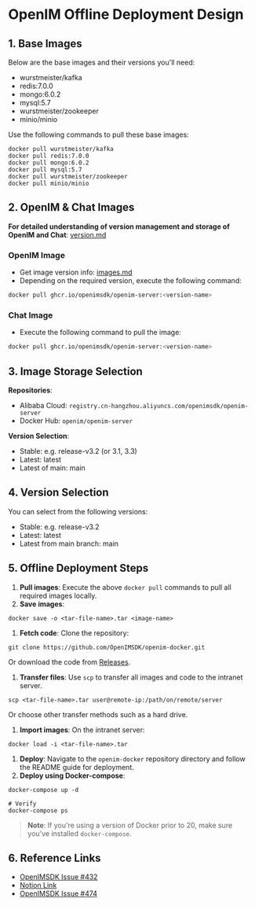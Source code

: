 

# OpenIM Offline Deployment Design

## 1. Base Images

Below are the base images and their versions you'll need:

- wurstmeister/kafka
- redis:7.0.0
- mongo:6.0.2
- mysql:5.7
- wurstmeister/zookeeper
- minio/minio

Use the following commands to pull these base images:

```
docker pull wurstmeister/kafka
docker pull redis:7.0.0
docker pull mongo:6.0.2
docker pull mysql:5.7
docker pull wurstmeister/zookeeper
docker pull minio/minio
```

## 2. OpenIM & Chat Images

**For detailed understanding of version management and storage of OpenIM and Chat**: [version.md](https://github.com/OpenIMSDK/Open-IM-Server/blob/main/docs/conversions/version.md)

### OpenIM Image

- Get image version info: [images.md](https://github.com/OpenIMSDK/Open-IM-Server/blob/main/docs/conversions/images.md)
- Depending on the required version, execute the following command:

```bash
docker pull ghcr.io/openimsdk/openim-server:<version-name>
```

### Chat Image

- Execute the following command to pull the image:

```bash
docker pull ghcr.io/openimsdk/openim-server:<version-name>
```

## 3. Image Storage Selection

**Repositories**:

- Alibaba Cloud: `registry.cn-hangzhou.aliyuncs.com/openimsdk/openim-server`
- Docker Hub: `openim/openim-server`

**Version Selection**:

- Stable: e.g. release-v3.2 (or 3.1, 3.3)
- Latest: latest
- Latest of main: main

## 4. Version Selection

You can select from the following versions:

- Stable: e.g. release-v3.2
- Latest: latest
- Latest from main branch: main

## 5. Offline Deployment Steps

1. **Pull images**: Execute the above `docker pull` commands to pull all required images locally.
2. **Save images**:

```
docker save -o <tar-file-name>.tar <image-name>
```

1. **Fetch code**: Clone the repository:

```
git clone https://github.com/OpenIMSDK/openim-docker.git
```

Or download the code from [Releases](https://github.com/OpenIMSDK/openim-docker/releases/).

1. **Transfer files**: Use `scp` to transfer all images and code to the intranet server.

```
scp <tar-file-name>.tar user@remote-ip:/path/on/remote/server
```

Or choose other transfer methods such as a hard drive.

1. **Import images**: On the intranet server:

```
docker load -i <tar-file-name>.tar
```

1. **Deploy**: Navigate to the `openim-docker` repository directory and follow the README guide for deployment.
2. **Deploy using Docker-compose**:

```
docker-compose up -d

# Verify
docker-compose ps
```

> **Note**: If you're using a version of Docker prior to 20, make sure you've installed `docker-compose`.

## 6. Reference Links

- [OpenIMSDK Issue #432](https://github.com/OpenIMSDK/Open-IM-Server/issues/432)
- [Notion Link](https://nsddd.notion.site/435ee747c0bc44048da9300a2d745ad3?pvs=25)
- [OpenIMSDK Issue #474](https://github.com/OpenIMSDK/Open-IM-Server/issues/474)